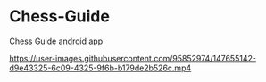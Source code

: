 # Chess-Guide
Chess Guide android app

https://user-images.githubusercontent.com/95852974/147655142-d9e43325-6c09-4325-9f6b-b179de2b526c.mp4




